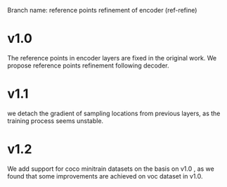 Branch name: reference points refinement of encoder (ref-refine)
# v1.0
The reference points in encoder layers are fixed in the original work. We propose reference points refinement following decoder.

# v1.1
we detach the gradient of sampling locations from previous layers, as the training process seems unstable.

# v1.2 
We add support for coco minitrain datasets on the basis on v1.0 , as we found that some improvements are achieved on voc dataset in v1.0.